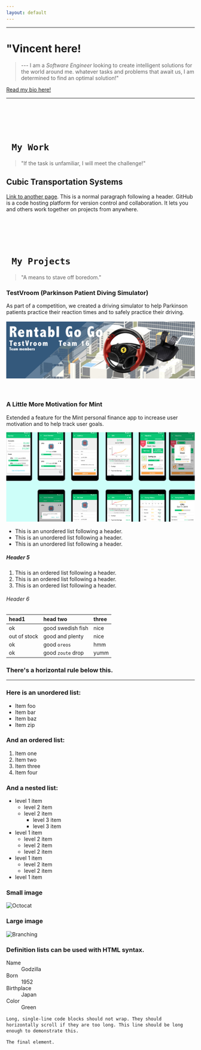 ```yaml
---
layout: default
---
```


---
# "Vincent here!
>--- I am a *Software Engineer* looking to create intelligent solutions for the 
world around me.
>whatever tasks and problems that await us, I am determined to find an optimal solution!"

[Read my bio here!](./another-page.html)
<br>

---

# <br>
# ``` My Work```
>"If the task is unfamiliar, I will meet the challenge!"

## Cubic Transportation Systems


[Link to another page](./another-page.html).
This is a normal paragraph following a header. GitHub is a code hosting platform for version control and collaboration. It lets you and others work together on projects from anywhere.



# <br>
# ``` My Projects```
>"A means to stave off boredom."

### TestVroom (Parkinson Patient Diving Simulator)
As part of a competition, we created a driving simulator to help Parkinson 
patients practice their reaction times and to safely practice their driving.  
<br>
[![image-text](testvroom.png)](./another-page.html)
<br>
<br>
<br>

### A Little More Motivation for Mint
Extended a feature for the Mint personal finance app to increase user 
motivation and to help track user goals.

[![image-text](mint_redesign.png)](./another-page.html)
<br>


*   This is an unordered list following a header.
*   This is an unordered list following a header.
*   This is an unordered list following a header.

##### Header 5

1.  This is an ordered list following a header.
2.  This is an ordered list following a header.
3.  This is an ordered list following a header.

###### Header 6

| head1        | head two          | three |
|:-------------|:------------------|:------|
| ok           | good swedish fish | nice  |
| out of stock | good and plenty   | nice  |
| ok           | good `oreos`      | hmm   |
| ok           | good `zoute` drop | yumm  |

### There's a horizontal rule below this.

* * *

### Here is an unordered list:

*   Item foo
*   Item bar
*   Item baz
*   Item zip

### And an ordered list:

1.  Item one
1.  Item two
1.  Item three
1.  Item four

### And a nested list:

- level 1 item
  - level 2 item
  - level 2 item
    - level 3 item
    - level 3 item
- level 1 item
  - level 2 item
  - level 2 item
  - level 2 item
- level 1 item
  - level 2 item
  - level 2 item
- level 1 item

### Small image

![Octocat](https://github.githubassets.com/images/icons/emoji/octocat.png)

### Large image

![Branching](https://guides.github.com/activities/hello-world/branching.png)


### Definition lists can be used with HTML syntax.

<dl>
<dt>Name</dt>
<dd>Godzilla</dd>
<dt>Born</dt>
<dd>1952</dd>
<dt>Birthplace</dt>
<dd>Japan</dd>
<dt>Color</dt>
<dd>Green</dd>
</dl>

```
Long, single-line code blocks should not wrap. They should horizontally scroll if they are too long. This line should be long enough to demonstrate this.
```

```
The final element.
```
